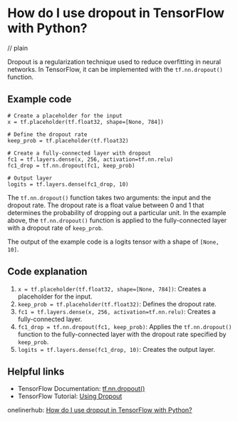 # How do I use dropout in TensorFlow with Python?
// plain

Dropout is a regularization technique used to reduce overfitting in neural networks. In TensorFlow, it can be implemented with the `tf.nn.dropout()` function.

## Example code

```
# Create a placeholder for the input
x = tf.placeholder(tf.float32, shape=[None, 784])

# Define the dropout rate
keep_prob = tf.placeholder(tf.float32)

# Create a fully-connected layer with dropout
fc1 = tf.layers.dense(x, 256, activation=tf.nn.relu)
fc1_drop = tf.nn.dropout(fc1, keep_prob)

# Output layer
logits = tf.layers.dense(fc1_drop, 10)
```

The `tf.nn.dropout()` function takes two arguments: the input and the dropout rate. The dropout rate is a float value between 0 and 1 that determines the probability of dropping out a particular unit. In the example above, the `tf.nn.dropout()` function is applied to the fully-connected layer with a dropout rate of `keep_prob`.

The output of the example code is a logits tensor with a shape of `[None, 10]`.

## Code explanation

1. `x = tf.placeholder(tf.float32, shape=[None, 784])`: Creates a placeholder for the input.
2. `keep_prob = tf.placeholder(tf.float32)`: Defines the dropout rate.
3. `fc1 = tf.layers.dense(x, 256, activation=tf.nn.relu)`: Creates a fully-connected layer.
4. `fc1_drop = tf.nn.dropout(fc1, keep_prob)`: Applies the `tf.nn.dropout()` function to the fully-connected layer with the dropout rate specified by `keep_prob`.
5. `logits = tf.layers.dense(fc1_drop, 10)`: Creates the output layer.

## Helpful links
- TensorFlow Documentation: [tf.nn.dropout()](https://www.tensorflow.org/api_docs/python/tf/nn/dropout)
- TensorFlow Tutorial: [Using Dropout](https://www.tensorflow.org/tutorials/keras/overfit_and_underfit#using_dropout)

onelinerhub: [How do I use dropout in TensorFlow with Python?](https://onelinerhub.com/python-tensorflow/how-do-i-use-dropout-in-tensorflow-with-python)